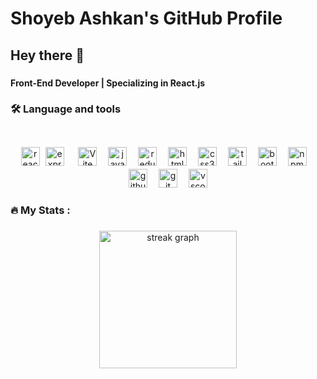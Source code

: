 # Shoyeb Ashkan's GitHub Profile
<h2 align="left">Hey there 👋</h2>

###

<h4 align="left">Front-End Developer | Specializing in React.js</h4>

###

<h3 align="left">🛠 Language and tools</h3>

###
<br clear="both">

<div align="center">
  <img src="https://cdn.jsdelivr.net/gh/devicons/devicon/icons/react/react-original.svg" height="30" alt="react logo"  />
  <img src="https://cdn.jsdelivr.net/gh/devicons/devicon@latest/icons/express/express-original.svg"  style="background-color: white; padding: 5px; border-radius: 5px;" height="30" alt="express logo"/>          
<!--   <img width="10" />
  <img src="https://cdn.jsdelivr.net/gh/devicons/devicon/icons/nextjs/nextjs-original.svg" height="30" alt="nextjs logo"  /> -->
  <img width="10" />
  <img src="https://cdn.jsdelivr.net/gh/vitejs/vite@main/docs/public/logo.svg" height="30" alt="Vite logo"  />
  <img width="10" />
  <img src="https://cdn.jsdelivr.net/gh/devicons/devicon/icons/javascript/javascript-original.svg" height="30" alt="javascript logo"  />
  <img width="10" />
  <img src="https://cdn.jsdelivr.net/gh/devicons/devicon/icons/redux/redux-original.svg" height="30" alt="redux logo"  />
  <img width="10" />
  <img src="https://cdn.jsdelivr.net/gh/devicons/devicon/icons/html5/html5-original.svg" height="30" alt="html5 logo"  />
  <img width="10" />
  <img src="https://cdn.jsdelivr.net/gh/devicons/devicon/icons/css3/css3-original.svg" height="30" alt="css3 logo"  />
  <img width="10" />
  <img src="https://cdn.jsdelivr.net/gh/devicons/devicon/icons/tailwindcss/tailwindcss-original.svg" height="30" alt="tailwindcss logo"  />
  <img width="10" />
  <img src="https://cdn.jsdelivr.net/gh/devicons/devicon/icons/bootstrap/bootstrap-original.svg" height="30" alt="bootstrap logo"  />
  <img width="10" />
  <img src="https://cdn.jsdelivr.net/gh/devicons/devicon/icons/npm/npm-original-wordmark.svg" height="30" alt="npm logo"  />
  <img width="10" />
  <img src="https://cdn.jsdelivr.net/gh/github/docs@main/assets/images/site/favicon.svg" height="30" alt="github logo"  />
  <img width="10" />
  <img src="https://cdn.jsdelivr.net/gh/devicons/devicon/icons/git/git-original.svg" height="30" alt="git logo"  />
  <img width="10" />
  <img src="https://cdn.jsdelivr.net/gh/devicons/devicon/icons/vscode/vscode-original.svg" height="30" alt="vscode logo"  />
</div>

###

<h3 align="left">🔥   My Stats :</h3>

###

<div align="center">
  <img src="https://streak-stats.demolab.com?user=shoyeb-ashkan&locale=en&mode=daily&theme=dark&hide_border=false&border_radius=5&order=3" height="220" alt="streak graph"  />
</div>

